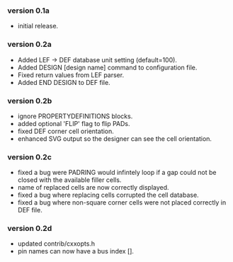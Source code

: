 ### version 0.1a

* initial release.

### version 0.2a

* Added LEF -> DEF database unit setting (default=100).
* Added DESIGN [design name] command to configuration file.
* Fixed return values from LEF parser.
* Added END DESIGN to DEF file.

### version 0.2b

* ignore PROPERTYDEFINITIONS blocks.
* added optional 'FLIP' flag to flip PADs.
* fixed DEF corner cell orientation.
* enhanced SVG output so the designer can see the cell orientation.

### version 0.2c

* fixed a bug were PADRING would infintely loop if a gap could not be closed with the available filler cells.
* name of replaced cells are now correctly displayed.
* fixed a bug where replacing cells corrupted the cell database.
* fixed a bug where non-square corner cells were not placed correctly in DEF file.

### version 0.2d

* updated contrib/cxxopts.h
* pin names can now have a bus index [].

